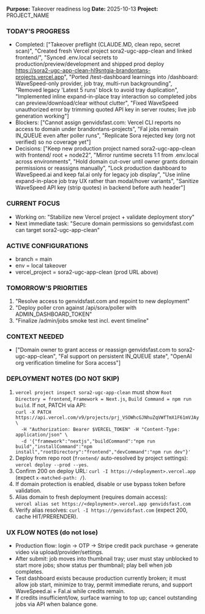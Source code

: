 **Purpose:** Takeover readiness log
**Date:** 2025-10-13
**Project:** PROJECT_NAME

### TODAY'S PROGRESS
- Completed: ["Takeover preflight (CLAUDE.MD, clean repo, secret scan)", "Created fresh Vercel project sora2-ugc-app-clean and linked frontend/", "Synced .env.local secrets to production/preview/development and shipped prod deploy https://sora2-ugc-app-clean-hl9sntgja-brandontans-projects.vercel.app", "Ported /test-dashboard learnings into /dashboard: WaveSpeed-only provider, job tray, multi-run backgrounding", "Removed legacy 'Latest 5 runs' block to avoid tray duplication", "Implemented inline expand-in-place tray interaction so completed jobs can preview/download/clear without clutter", "Fixed WaveSpeed unauthorized error by trimming quoted API key in server routes; live job generation working"]
- Blockers: ["Cannot assign genvidsfast.com: Vercel CLI reports no access to domain under brandontans-projects", "Fal jobs remain IN_QUEUE even after poller runs", "Replicate Sora rejected key (org not verified) so no coverage yet"]
- Decisions: ["Keep new production project named sora2-ugc-app-clean with frontend/ root + node22", "Mirror runtime secrets 1:1 from .env.local across environments", "Hold domain cut-over until owner grants domain permissions or reassigns manually", "Lock production dashboard to WaveSpeed.ai and keep fal.ai only for legacy job display", "Use inline expand-in-place job tray UX rather than modal/hover variants", "Sanitize WaveSpeed API key (strip quotes) in backend before auth header"]

### CURRENT FOCUS
- Working on: "Stabilize new Vercel project + validate deployment story"
- Next immediate task: "Secure domain permissions so genvidsfast.com can target sora2-ugc-app-clean"

### ACTIVE CONFIGURATIONS
- branch = main
- env = local takeover
- vercel_project = sora2-ugc-app-clean (prod URL above)

### TOMORROW'S PRIORITIES
1. "Resolve access to genvidsfast.com and repoint to new deployment"
2. "Deploy poller cron against /api/sora/poller with ADMIN_DASHBOARD_TOKEN"
3. "Finalize /admin/jobs smoke test incl. event timeline"

### CONTEXT NEEDED
- ["Domain owner to grant access or reassign genvidsfast.com to sora2-ugc-app-clean", "Fal support on persistent IN_QUEUE state", "OpenAI org verification timeline for Sora access"]

### DEPLOYMENT NOTES (DO NOT SKIP)
1. `vercel project inspect sora2-ugc-app-clean` must show `Root Directory = frontend`, `Framework = Next.js`, `Build Command = npm run build`. If not, PATCH via API:  
   `curl -X PATCH https://api.vercel.com/v9/projects/prj_VSOWhcGJNhuZqVWfTmX1F61mVJAy \`  
   `  -H "Authorization: Bearer $VERCEL_TOKEN" -H "Content-Type: application/json" \`  
   `  -d '{"framework":"nextjs","buildCommand":"npm run build","installCommand":"npm install","rootDirectory":"frontend","devCommand":"npm run dev"}'`
2. Deploy from repo root (`frontend/` auto-resolved by project settings): `vercel deploy --prod --yes`.
3. Confirm 200 on deploy URL: `curl -I https://<deployment>.vercel.app` (expect `x-matched-path: /`).
4. If domain protection is enabled, disable or use bypass token before validation.
5. Alias domain to fresh deployment (requires domain access):  
   `vercel alias set https://<deployment>.vercel.app genvidsfast.com`
6. Verify alias resolves: `curl -I https://genvidsfast.com` (expect 200, cache HIT/PRERENDER).

### UX FLOW NOTES (do not lose)
- Production flow: login → OTP → Stripe credit pack purchase → generate video via upload/provider/settings.
- After submit: job moves into thumbnail tray; user must stay unblocked to start more jobs; show status per thumbnail; play bell when job completes.
- Test dashboard exists because production currently broken; it must allow job start, minimize to tray, permit immediate reruns, and support WaveSpeed.ai + Fal.ai while credits remain.
- If credits insufficient/low, surface warning to top up; cancel outstanding jobs via API when balance gone.
